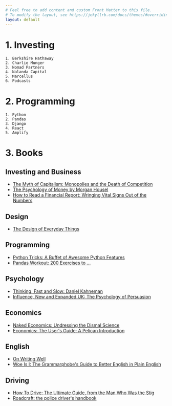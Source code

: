 ```yaml
---
# Feel free to add content and custom Front Matter to this file.
# To modify the layout, see https://jekyllrb.com/docs/themes/#overriding-theme-defaults
layout: default
---
```


# 1.  Investing
    1. Berkshire Hathaway
    2. Charlie Munger
    3. Nomad Partners
    4. Nalanda Capital 
    5. Marcellus
    6. Podcasts
    

# 2. Programming
    1. Python
    2. Pandas
    3. Django
    4. React
    5. Amplify

# 3. Books
## Investing and Business
- [The Myth of Capitalism: Monopolies and the Death of Competition](https://amzn.eu/d/4L3MFJZ)
- [The Psychology of Money by Morgan Housel](https://amzn.eu/d/7q8NDxf)
- [How to Read a Financial Report: Wringing Vital Signs Out of the Numbers](https://amzn.eu/d/9dFxFfl)

## Design
- [The Design of Everyday Things](https://amzn.eu/d/9KumXed)

## Programming
- [Python Tricks: A Buffet of Awesome Python Features](https://amzn.eu/d/jkImgC0)
- [Pandas Workout: 200 Exercises to ...](https://amzn.eu/d/3lqnTS1)

## Psychology
- [Thinking, Fast and Slow: Daniel Kahneman](https://amzn.eu/d/eYw44TB)
- [Influence, New and Expanded UK: The Psychology of Persuasion ](https://amzn.to/3UoEVRW)

## Economics
- [Naked Economics: Undressing the Dismal Science](https://amzn.to/3AgomRq)
- [Economics: The User's Guide: A Pelican Introduction](https://amzn.to/4e0AJ1F)

## English
- [On Writing Well](https://amzn.to/4hndMsw)
- [Woe Is I: The Grammarphobe's Guide to Better English in Plain English](https://amzn.to/3BYHOCN)

## Driving
- [How To Drive: The Ultimate Guide, from the Man Who Was the Stig](https://amzn.to/4fcHNK0)
- [Roadcraft: the police driver's handbook](https://amzn.eu/d/eBUVtWy)
